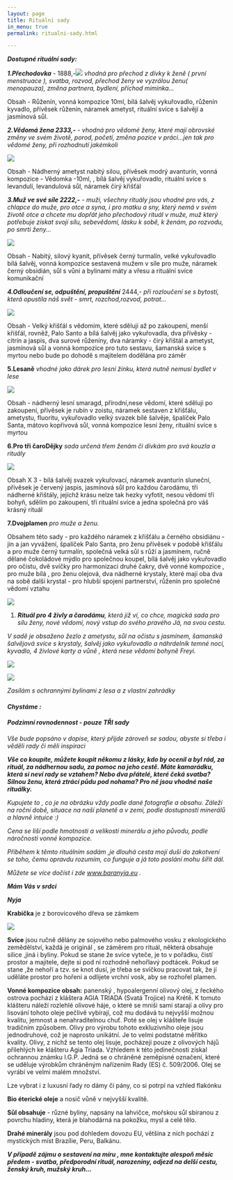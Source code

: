 ```yaml
---
layout: page
title: Rituální sady
in_menu: true
permalink: ritualni-sady.html

---
```

**_Dostupné rituální sady:_**

**_1.Přechodovka_** - 1888,-![](/uploads/prechodvoka2uup.jpg) _vhodná pro přechod z dívky k ženě ( první menstruace ), svatba, rozvod, přechod ženy ve vyzrálou ženu( menopauza), změna partnera, bydlení, příchod miminka..._

Obsah - Růženín, vonná kompozice 10ml, bílá šalvěj vykuřovadlo, růženín kyvadlo, přívěsek růženín, náramek ametyst, rituální svíce s šalvějí a jasmínová sůl.

**_2.Vědomá žena 2333,-_** _- vhodná pro vědomé ženy, které mají obrovské změny ve svém životě, porod, početí, změna pozice v práci...jen tak pro vědomé ženy, při rozhodnutí jakémkoli_

![](/uploads/img_0073.JPG)

Obsah - Nádherný ametyst nabitý silou, přívěsek modrý avanturín, vonná kompozice - Vědomka -10ml, , bílá šalvěj vykuřovadlo, rituální svíce s levandulí, levandulová sůl, náramek čirý křišťál

**_3.Muž ve své síle 2222,-_** _- muži, všechny rituály jsou vhodné pro vás, z chlapce do muže, pro otce a syna, i pro matku a sny, který nemá v svém životě otce a chcete mu dopřát jeho přechodový rituál v muže, muž který potřebuje získat svojí sílu, sebevědomí, lásku k sobě, k ženám, po rozvodu, po smrti ženy..._

![](/uploads/img_0045.JPG)

Obsah - Nabitý, silový kyanit, přívěsek černý turmalín, velké vykuřovadlo bílá šalvěj, vonná kompozice sestavená mužem v síle pro muže, náramek černý obsidián, sůl s vůní a bylinami máty a vřesu a rituální svíce komunikační

**_4.Odloučení se, odpuštění, propuštění_** 2444,_- při rozloučení se s bytostí, která opustila náš svět - smrt, rozchod,rozvod, potrat..._

![](/uploads/img_0094.JPG)

Obsah - Velký křišťál s vědomím, které sděluji až po zakoupení, menší křišťál, rovněž, Palo Santo a bílá šalvěj jako vykuřovadla, dva přívěsky - citrín a jaspis, dva surové růženíny, dva náramky - čirý křištál a ametyst, jasmínová sůl a vonná kompozice pro tuto sestavu,  šamanská svíce s myrtou nebo bude po dohodě s majitelem dodělána pro záměr

**5.Lesaně** _vhodné jako dárek pro lesní žínku, která nutně nemusí bydlet v lese_

![](/uploads/lesana-kolaz22u.jpg)

Obsah - nádherný lesní smaragd, přírodní,nese vědomí, které sděluji po zakoupení, přívěsek je rubín v zoistu, náramek sestaven z křišťálu, ametystu, fluoritu, vykuřovadlo velký svazek bílé šalvěje, špalíček Palo Santa, mátovo kopřivová sůl, vonná kompozice lesní ženy, rituální svíce s myrtou

**6.Pro tři čaroDějky** _sada určená třem ženám či dívkám pro svá kouzla a rituály_

![](/uploads/img_0124.JPG)

Obsah X 3 - bílá šalvěj svazek vykuřovací, náramek avanturín sluneční, přívěsek je červený jaspis, jasmínová sůl pro každou čarodámu, tři nádherné křištály, jejíchž krásu nelze tak hezky vyfotit, nesou vědomí tří bohyň, sdělím po zakoupení, tři rituální svíce a jedna společná pro váš krásný rituál

**7.Dvojplamen** _pro muže a ženu._

Obsahem této sady - pro každého náramek z křišťálu a černého obsidiánu - jin a jan vyvážení, špalíček Palo Santa, pro ženu přívěsek v podobě křišťálu a pro muže černý turmalín, společná velká sůl s růží a jasmínem, ručně dělané čokoládové mýdlo pro společnou koupel, bílá šalvěj jako vykuřovadlo pro očistu, dvě svíčky pro harmonizaci druhé čakry, dvě vonné kompozice , pro muže bílá , pro ženu olejová, dva nádherné krystaly, které mají oba dva na sobě další krystal - pro hlubší spojení partnerství, růženín pro společné vědomí vztahu

![](/uploads/dvojplamen-duse.jpg)

1. **_Rituál pro 4 živly a čarodámu_**_, která již ví, co chce, magická sada pro sílu ženy, nové vědomí, nový vstup do svého pravého Já, na svou cestu._

_V sadě je obsaženo žezlo z ametystu, sůl na očistu s jasmínem, šamanská šalvějová svíce s krystaly, šalvěj jako vykuřovadlo a náhrdelník temné noci, kyvadlo, 4 živlové karty a vůně , která nese vědomí bohyně Freyi._

![](/uploads/na-web-dve.jpg)

![](/uploads/na-web.jpg)

_Zasílám s ochrannými bylinami z lesa a z vlastní zahrádky_

#### **_Chystáme :_**

#### **_Podzimní rovnodennost - pouze TŘI sady_**

#### 

#### 

#### 

_Vše bude popsáno v dopise, který přijde zároveň se sadou, abyste si třeba i věděli rady či měli inspiraci_

**_Vše co koupíte, můžete koupit někomu z lásky, kdo by ocenil a byl rád, za rituál, za nádhernou sadu, za pomoc na jeho cestě. Máte kamarádku, která si neví rady se vztahem? Nebo dva přátelé, které čeká svatba? Silnou ženu, která ztrácí půdu pod nohama? Pro ně jsou vhodné naše rituálky._**

_Kupujete to , co je na obrázku vždy podle dané fotografie a obsahu. Záleží na roční době, situace na naší planetě a v zemi, podle dostupnosti minerálů a hlavně intuice :)_

_Cena se liší podle hmotnosti a velikosti minerálu a jeho původu, podle náročnosti vonné kompozice._

_Příběhem k těmto rituálním sadám ,je dlouhá cesta mojí duši do zakotvení se toho, čemu opravdu rozumím, co funguje a já toto poslání mohu šířit dál._

_Můžete se více dočíst i zde www.baranyja.eu ._

**_Mám Vás v srdci_**

**_Nyja_**

**Krabička** je z borovicového dřeva se zámkem

![](/uploads/img_0018.JPG)

**Svíce** jsou ručně dělány ze sojového nebo palmového vosku z ekologického zemědělství, každá je originál , se záměrem pro rituál, některá obsahuje silice ,jiná i byliny. Pokud se stane že svíce vyteče, je to v pořádku, čistí prostor a majitele, dejte si pod ní rozhodně nehořlavý podtácek. Pokud se stane ,že nehoří a tzv. se knot dusí, je třeba se svíčkou pracovat tak, že jí uděláte prostor pro hoření a odlijete vrchní vosk, aby se rozhořel plamen.

**Vonné kompozice obsah:** panenský , hypoalergenní olivový olej, z řeckého ostrova pochází z kláštera AGIA TRIADA (Svatá Trojice) na Krétě. K tomuto klášteru náleží rozlehlé olivové háje, o které se mniši sami starají a olivy pro lisování tohoto oleje pečlivě vybírají, což mu dodává tu nejvyšší možnou kvalitu, jemnost a nenahraditelnou chuť. Poté se olej v klášteře lisuje tradičním způsobem. Olivy pro výrobu tohoto exkluzivního oleje jsou jednodruhové, což je naprosto unikátní. Je to velmi podstatné měřítko kvality. Olivy, z nichž se tento olej lisuje, pocházejí pouze z olivových hájů přilehlých ke klášteru Agia Triada. Vzhledem k této jedinečnosti získal ochrannou známku I.G.P. Jedná se o chráněné zeměpisné označení, které se uděluje výrobkům chráněným nařízením Rady (ES) č. 509/2006. Olej se vyrábí ve velmi malém množství.

Lze vybrat i z luxusní řady ro dámy či pány, co si potrpí na vzhled flakónku

**Bio éterické oleje** a nosič vůně v nejvyšší kvalitě.

**Sůl obsahuje** - různé byliny, napsány na lahvičce, mořskou sůl sbíranou z povrchu hladiny, která je blahodárná na pokožku, mysl a celé tělo.

**Drahé minerály** jsou pod dohledem dovozu EU, většina z nich pochází z mystických míst Brazílie, Peru, Balkánu.

**_V případě zájmu o sestavení na míru , mne kontaktujte alespoň měsíc předem - svatba, předporodní rituál, narozeniny, odjezd na delší cestu, ženský kruh, mužský kruh..._**